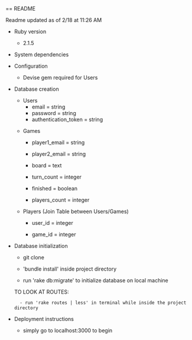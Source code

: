 == README

Readme updated as of 2/18 at 11:26 AM

* Ruby version

	- 2.1.5

* System dependencies

* Configuration

	- Devise gem required for Users

* Database creation


	* Users
		- email = string
		- password = string
		- authentication_token = string
		
		

	- Games
	
		- player1_email = string
		
		- player2_email = string
		
		- board = text
		
		- turn_count = integer
		
		- finished = boolean
		
		- players_count = integer
		
		

	- Players (Join Table between Users/Games)
	
		- user_id = integer
		
		- game_id = integer


* Database initialization
	- git clone
	
	- 'bundle install' inside project directory
	
	- run 'rake db:migrate' to initialize database on local machine

	TO LOOK AT ROUTES:

		- run 'rake routes | less' in terminal while inside the project directory


* Deployment instructions

	- simply go to localhost:3000 to begin
